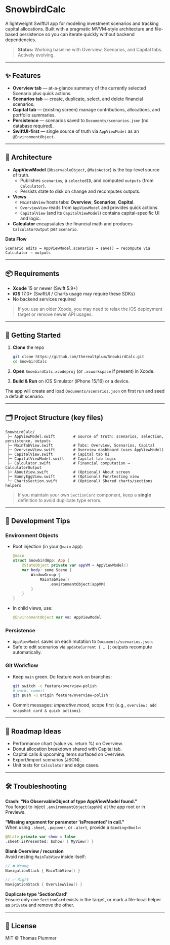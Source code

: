# SnowbirdCalc

A lightweight SwiftUI app for modeling investment scenarios and tracking capital allocations. Built with a pragmatic MVVM-style architecture and file-based persistence so you can iterate quickly without backend dependencies.

> **Status:** Working baseline with Overview, Scenarios, and Capital tabs. Actively evolving.

---

## ✨ Features

- **Overview tab** — at-a-glance summary of the currently selected Scenario plus quick actions.
- **Scenarios tab** — create, duplicate, select, and delete financial scenarios.
- **Capital tab** — (existing screen) manage contributions, allocations, and portfolio summaries.
- **Persistence** — scenarios saved to `Documents/scenarios.json` (no database required).
- **SwiftUI-first** — single source of truth via `AppViewModel` as an `@EnvironmentObject`.

---

## 🧱 Architecture

- **AppViewModel** (`ObservableObject`, `@MainActor`) is the top-level source of truth.
  - Publishes `scenarios`, a `selectedID`, and computed `outputs` (from `Calculator`).
  - Persists state to disk on change and recomputes outputs.
- **Views**
  - `MainTabView` hosts tabs: **Overview**, **Scenarios**, **Capital**.
  - `OverviewView` reads from `AppViewModel` and provides quick actions.
  - `CapitalView` (and its `CapitalViewModel`) contains capital-specific UI and logic.
- **Calculator** encapsulates the financial math and produces `CalculatorOutput` per `Scenario`.

**Data Flow**

```
Scenario edits → AppViewModel.scenarios → save() → recompute via Calculator → outputs
```

---

## 📦 Requirements

- **Xcode** 15 or newer (Swift 5.9+)
- **iOS** 17.0+ (SwiftUI / Charts usage may require these SDKs)
- No backend services required

> If you use an older Xcode, you may need to relax the iOS deployment target or remove newer API usages.

---

## 🚀 Getting Started

1. **Clone** the repo
   ```bash
   git clone https://github.com/therealtplum/SnowbirdCalc.git
   cd SnowbirdCalc
   ```

2. **Open** `SnowbirdCalc.xcodeproj` (or `.xcworkspace` if present) in Xcode.

3. **Build & Run** on iOS Simulator (iPhone 15/16) or a device.

The app will create and load `Documents/scenarios.json` on first run and seed a default scenario.

---

## 🗂 Project Structure (key files)

```
SnowbirdCalc/
 ├─ AppViewModel.swift        # Source of truth: scenarios, selection, persistence, outputs
 ├─ MainTabView.swift         # Tabs: Overview, Scenarios, Capital
 ├─ OverviewView.swift        # Overview dashboard (uses AppViewModel)
 ├─ CapitalView.swift         # Capital tab UI
 ├─ CapitalViewModel.swift    # Capital tab logic
 ├─ Calculator.swift          # Financial computation → CalculatorOutput
 ├─ AboutView.swift           # (Optional) About screen
 ├─ BunnyEggView.swift        # (Optional) Fun/testing view
 └─ ChartsSection.swift       # (Optional) Shared charts/sections helpers
```

> If you maintain your own `SectionCard` component, keep a **single** definition to avoid duplicate type errors.

---

## 🔧 Development Tips

### Environment Objects
- Root injection (in your `@main` app):
  ```swift
  @main
  struct SnowbirdApp: App {
      @StateObject private var appVM = AppViewModel()
      var body: some Scene {
          WindowGroup {
              MainTabView()
                  .environmentObject(appVM)
          }
      }
  }
  ```
- In child views, use:
  ```swift
  @EnvironmentObject var vm: AppViewModel
  ```

### Persistence
- `AppViewModel` saves on each mutation to `Documents/scenarios.json`.
- Safe to edit scenarios via `updateCurrent { … }`; outputs recompute automatically.

### Git Workflow
- Keep `main` green. Do feature work on branches:
  ```bash
  git switch -c feature/overview-polish
  # work, commit
  git push -u origin feature/overview-polish
  ```
- Commit messages: *imperative mood*, scope first (e.g., `overview: add snapshot card & quick actions`).

---

## 🧭 Roadmap Ideas

- Performance chart (value vs. return %) on Overview.
- Donut allocation breakdown shared with Capital tab.
- Capital calls & upcoming items surfaced on Overview.
- Export/import scenarios (JSON).
- Unit tests for `Calculator` and edge cases.

---

## 🛠 Troubleshooting

**Crash: “No ObservableObject of type AppViewModel found.”**  
You forgot to inject `.environmentObject(appVM)` at the app root or in Previews.

**“Missing argument for parameter 'isPresented' in call.”**  
When using `.sheet`, `.popover`, or `.alert`, provide a `Binding<Bool>`:
```swift
@State private var show = false
.sheet(isPresented: $show) { MyView() }
```

**Blank Overview / recursion**  
Avoid nesting `MainTabView` inside itself:
```swift
// ❌ Wrong
NavigationStack { MainTabView() }

// ✅ Right
NavigationStack { OverviewView() }
```

**Duplicate type 'SectionCard'**  
Ensure only one `SectionCard` exists in the target, or mark a file-local helper as `private` and remove the other.

---

## 📄 License

MIT © Thomas Plummer
